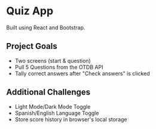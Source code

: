 # Quiz App

Built using React and Bootstrap.

## Project Goals

- Two screens (start & question)
- Pull 5 Questions from the OTDB API
- Tally correct answers after "Check answers" is clicked

## Additional Challenges

- Light Mode/Dark Mode Toggle
- Spanish/English Language Toggle
- Store score history in browser's local storage